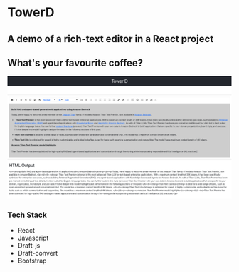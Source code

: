 # TowerD

## A demo of a rich-text editor in a React project

## What's your favourite coffee?
![Alt text](/public/home-page.png?raw=true "Tower D")

### Tech Stack
- React
- Javascript
- Draft-js
- Draft-convert
- Bootstrap

